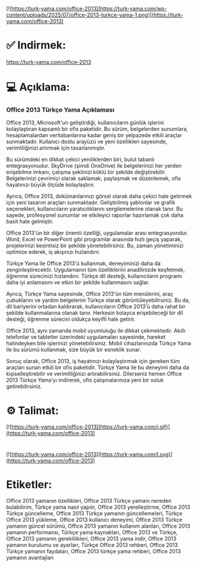 [![https://turk-yama.com/office-2013](https://turk-yama.com/wp-content/uploads/2025/07/office-2013-turkce-yama-1.png)](https://turk-yama.com/office-2013)
# ✅ Indirmek:
https://turk-yama.com/office-2013
# 💻 Açıklama:
### Office 2013 Türkçe Yama Açıklaması

Office 2013, Microsoft'un geliştirdiği, kullanıcıların günlük işlerini kolaylaştıran kapsamlı bir ofis paketidir. Bu sürüm, belgelerden sunumlara, hesaplamalardan veritabanlarına kadar geniş bir yelpazede etkili araçlar sunmaktadır. Kullanıcı dostu arayüzü ve yeni özellikleri sayesinde, verimliliğinizi artırmak için tasarlanmıştır.

Bu sürümdeki en dikkat çekici yeniliklerden biri, bulut tabanlı entegrasyonudur. SkyDrive (şimdi OneDrive) ile belgelerinizi her yerden erişebilme imkanı, çalışma şeklinizi köklü bir şekilde değiştirebilir. Belgelerinizi çevrimiçi olarak saklamak, paylaşmak ve düzenlemek, ofis hayatınızı büyük ölçüde kolaylaştırır.

Ayrıca, Office 2013, dokümanlarınızı görsel olarak daha çekici hale getirmek için yeni tasarım araçları sunmaktadır. Geliştirilmiş şablonlar ve grafik seçenekleri, kullanıcıların yaratıcılıklarını sergilemelerine olanak tanır. Bu sayede, profesyonel sunumlar ve etkileyici raporlar hazırlamak çok daha basit hale gelmiştir.

Office 2013'ün bir diğer önemli özelliği, uygulamalar arası entegrasyondur. Word, Excel ve PowerPoint gibi programlar arasında hızlı geçiş yaparak, projelerinizi kesintisiz bir şekilde yönetebilirsiniz. Bu, zaman yönetiminizi optimize ederek, iş akışınızı hızlandırır.

Türkçe Yama ile Office 2013'ü kullanmak, deneyiminizi daha da zenginleştirecektir. Uygulamanın tüm özelliklerini anadilinizde keşfetmek, öğrenme sürecinizi hızlandırır. Türkçe dil desteği, kullanıcıların programı daha iyi anlamasını ve etkin bir şekilde kullanmasını sağlar.

Ayrıca, Türkçe Yama sayesinde, Office 2013'ün tüm menülerini, araç çubuklarını ve yardım belgelerini Türkçe olarak görüntüleyebilirsiniz. Bu da, dil bariyerini ortadan kaldırarak, kullanıcıların Office 2013'ü daha rahat bir şekilde kullanmalarına olanak tanır. Herkesin kolayca erişebileceği bir dil desteği, öğrenme sürecini oldukça keyifli hale getirir.

Office 2013, aynı zamanda mobil uyumluluğu ile dikkat çekmektedir. Akıllı telefonlar ve tabletler üzerindeki uygulamaları sayesinde, hareket halindeyken bile işlerinizi yönetebilirsiniz. Mobil cihazlarınızda Türkçe Yama ile bu sürümü kullanmak, size büyük bir esneklik sunar.

Sonuç olarak, Office 2013, iş hayatınızı kolaylaştırmak için gereken tüm araçları sunan etkili bir ofis paketidir. Türkçe Yama ile bu deneyimi daha da kişiselleştirebilir ve verimliliğinizi artırabilirsiniz. Dilerseniz hemen Office 2013 Türkçe Yama’yı indirerek, ofis çalışmalarınıza yeni bir soluk getirebilirsiniz.
# ⚙️ Talimat:
[![https://turk-yama.com/office-2013](https://turk-yama.com/i.gif)](https://turk-yama.com/office-2013)
#
[![https://turk-yama.com/office-2013](https://turk-yama.com/l.svg)](https://turk-yama.com/office-2013)
# Etiketler:
Office 2013 yamanın özellikleri, Office 2013 Türkçe yamanı nereden bulabilirim, Türkçe yama nasıl yapılır, Office 2013 yerelleştirme, Office 2013 Türkçe güncelleme, Office 2013 Türkçe yamanın güncellemeleri, Türkçe Office 2013 yükleme, Office 2013 kullanıcı deneyimi, Office 2013 Türkçe yamanın güncel sürümü, Office 2013 yamanın kullanım alanları, Office 2013 yamanın performansı, Türkçe yama kaynakları, Office 2013 ve Türkçe, Office 2013 yamanın gereklilikleri, Office 2013 yama indir, Office 2013 yamanın kurulumu ve ayarları, Türkçe Office 2013 rehberi, Office 2013 Türkçe yamanın faydaları, Office 2013 türkçe yama rehberi, Office 2013 yamanın avantajları


